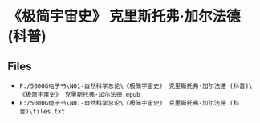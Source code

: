 # 《极简宇宙史》 克里斯托弗·加尔法德 (科普)

## Files

- `F:/5000G电子书\N01-自然科学总论\《极简宇宙史》 克里斯托弗·加尔法德 (科普)\《极简宇宙史》 克里斯托弗·加尔法德.epub`
- `F:/5000G电子书\N01-自然科学总论\《极简宇宙史》 克里斯托弗·加尔法德 (科普)\files.txt`
